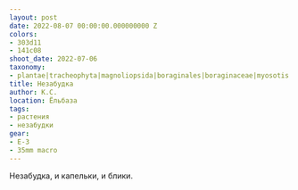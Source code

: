 ```yaml
---
layout: post
date: 2022-08-07 00:00:00.000000000 Z
colors:
- 303d11
- 141c08
shoot_date: 2022-07-06
taxonomy:
- plantae|tracheophyta|magnoliopsida|boraginales|boraginaceae|myosotis|myosotis arvensis
title: Незабудка
author: К.С.
location: Ёльбаза
tags:
- растения
- незабудки
gear:
- E-3
- 35mm macro
---
```

Незабудка, и капельки, и блики.


